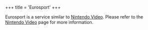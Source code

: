 +++
title = 'Eurosport'
+++

Eurosport is a service similar to [Nintendo
Video](Nintendo_Video "wikilink"). Please refer to the [Nintendo
Video](Nintendo_Video "wikilink") page for more information.